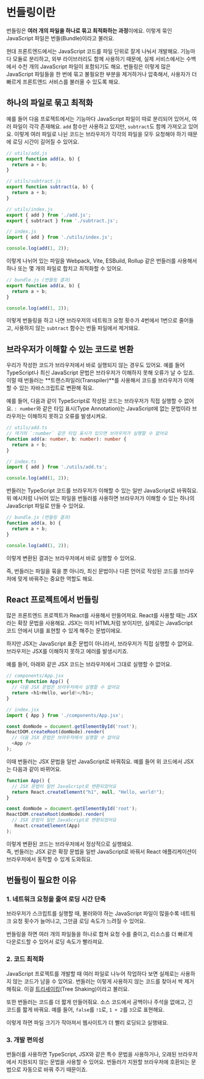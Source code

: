 # 번들링이란

번들링은 **여러 개의 파일을 하나로 묶고 최적화하는 과정**이에요. 이렇게 묶인 JavaScript 파일은 번들(Bundle)이라고 불러요. 

현대 프론트엔드에서는 JavaScript 코드를 파일 단위로 잘게 나눠서 개발해요. 기능마다 모듈로 분리하고, 외부 라이브러리도 함께 사용하기 때문에, 실제 서비스에서는 수백에서 수천 개의 JavaScript 파일이 포함되기도 해요. 번들링은 이렇게 많은 JavaScript 파일들을 한 번에 묶고 불필요한 부분을 제거하거나 압축해서, 사용자가 더 빠르게 프론트엔드 서비스를 불러올 수 있도록 해요. 

## 하나의 파일로 묶고 최적화

예를 들어 다음 프로젝트에서는 기능마다 JavaScript 파일이 따로 분리되어 있어서, 여러 파일이 각각 존재해요. `add` 함수만 사용하고 있지만, `subtract`도 함께 가져오고 있어요. 이렇게 여러 파일로 나뉜 코드는 브라우저가 각각의 파일을 모두 요청해야 하기 때문에 로딩 시간이 길어질 수 있어요.

```javascript
// utils/add.js
export function add(a, b) {
  return a + b;
}
```

```javascript
// utils/subtract.js
export function subtract(a, b) {
  return a + b;
}
```

```javascript
// utils/index.js
export { add } from './add.js';
export { subtract } from './subtract.js';
```

```javascript
// index.js
import { add } from './utils/index.js';

console.log(add(1, 2));
```

이렇게 나뉘어 있는 파일을 Webpack, Vite, ESBuild, Rollup 같은 번들러를 사용해서 하나 또는 몇 개의 파일로 합치고 최적화할 수 있어요.

```javascript
// bundle.js (번들링 결과)
export function add(a, b) {
  return a + b;
}

console.log(add(1, 2));
```

이렇게 번들링을 하고 나면 브라우저의 네트워크 요청 횟수가 4번에서 1번으로 줄어들고, 사용하지 않는 `subtract` 함수는 번들 파일에서 제거돼요.

## 브라우저가 이해할 수 있는 코드로 변환

우리가 작성한 코드가 브라우저에서 바로 실행되지 않는 경우도 있어요. 예를 들어 TypeScript나 최신 JavaScript 문법은 브라우저가 이해하지 못해 오류가 날 수 있죠. 이럴 때 번들러는  **트랜스파일러(Transpiler)**를 사용해서 코드를 브라우저가 이해할 수 있는 자바스크립트로 변환해 줘요.

예를 들어, 다음과 같이 TypeScript로 작성된 코드는 브라우저가 직접 실행할 수 없어요. `: number`와 같은 타입 표시(Type Annotation)는 JavaScript에 없는 문법이라 브라우저는 이해하지 못하고 오류를 발생시켜요.

```typescript
// utils/add.ts
// 여기의 `:number` 같은 타입 표시가 있으면 브라우저가 실행할 수 없어요
function add(a: number, b: number): number {
  return a + b;
}
```

```typescript
// index.ts
import { add } from './utils/add.ts';

console.log(add(1, 2));
```

번들러는 TypeScript 코드를 브라우저가 이해할 수 있는 일반 JavaScript로 바꿔줘요. 
위 예시처럼 나뉘어 있는 파일을 번들러를 사용하면 브라우저가 이해할 수 있는 하나의 JavaScript 파일로 만들 수 있어요.

```javascript
// bundle.js (번들링 결과)
function add(a, b) {
  return a + b;
}

console.log(add(1, 2));
```
이렇게 변환된 결과는 브라우저에서 바로 실행할 수 있어요.

즉, 번들러는 파일을 묶을 뿐 아니라, 최신 문법이나 다른 언어로 작성된 코드를 브라우저에 맞게 바꿔주는 중요한 역할도 해요.
## React 프로젝트에서 번들링

많은 프론트엔드 프로젝트가 React를 사용해서 만들어져요. React를 사용할 때는 JSX라는 확장 문법을 사용해요. JSX는 마치 HTML처럼 보이지만, 실제로는 JavaScript 코드 안에서 UI를 표현할 수 있게 해주는 문법이에요.

하지만 JSX는 JavaScript 표준 문법이 아니라서, 브라우저가 직접 실행할 수 없어요. 브라우저는 JSX를 이해하지 못하고 에러를 발생시키죠.

예를 들어, 아래와 같은 JSX 코드는 브라우저에서 그대로 실행할 수 없어요.

```javascript
// components/App.jsx
export function App() {
  // 다음 JSX 문법은 브라우저에서 실행할 수 없어요
  return <h1>Hello, world!</h1>;
}
```

```javascript
// index.jsx
import { App } from './components/App.jsx';

const domNode = document.getElementById('root');
ReactDOM.createRoot(domNode).render(
  // 다음 JSX 문법은 브라우저에서 실행할 수 없어요
  <App />
);
```

이때 번들러는 JSX 문법을 일반 JavaScript로 바꿔줘요. 예를 들어 위 코드에서 JSX는 다음과 같이 바뀌어요.

```javascript
function App() {
  // JSX 문법이 일반 JavaScript로 변환되었어요
  return React.createElement("h1", null, "Hello, world!");
}

const domNode = document.getElementById('root');
ReactDOM.createRoot(domNode).render(
  // JSX 문법이 일반 JavaScript로 변환되었어요
   React.createElement(App)
);
```
이렇게 변환된 코드는 브라우저에서 정상적으로 실행돼요.  
즉, 번들러는 JSX 같은 확장 문법을 일반 JavaScript로 바꿔서 React 애플리케이션이 브라우저에서 동작할 수 있게 도와줘요.
## 번들링이 필요한 이유

### 1. 네트워크 요청을 줄여 로딩 시간 단축

브라우저가 스크립트를 실행할 때, 불러와야 하는 JavaScript 파일이 많을수록 네트워크 요청 횟수가 늘어나고, 그만큼 로딩 속도가 느려질 수 있어요.

번들링을 하면 여러 개의 파일들을 하나로 합쳐 요청 수를 줄이고, 리소스를 더 빠르게 다운로드할 수 있어서 로딩 속도가 빨라져요.

### 2. 코드 최적화

JavaScript 프로젝트를 개발할 때 여러 파일로 나누어 작업하다 보면 실제로는 사용하지 않는 코드가 남을 수 있어요.
번들러는 이렇게 사용하지 않는 코드를 찾아서 싹 제거해줘요. 이걸 [트리셰이킹](/reference/optimization/tree-shaking.md)(Tree Shaking)이라고 불러요.

또한 번들러는 코드를 더 짧게 만들어줘요. 소스 코드에서 공백이나 주석을 없애고, 긴 코드를 짧게 바꿔요. 예를 들어, `false`를 `!1`로, `1 + 2`를 `3`으로 표현해요.

이렇게 하면 파일 크기가 작아져서 웹사이트가 더 빨리 로딩되고 실행돼요.

### 3. 개발 편의성

번들러를 사용하면 TypeScript, JSX와 같은 특수 문법을 사용하거나, 오래된 브라우저에서 지원되지 않는 문법을 사용할 수 있어요. 번들러가 지원할 브라우저에 호환되는 문법으로 자동으로 바꿔 주기 때문이죠.
